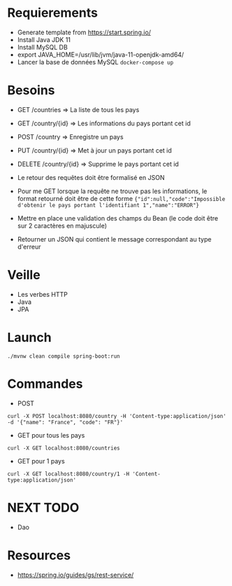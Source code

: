 # Requierements

- Generate template from https://start.spring.io/
- Install Java JDK 11
- Install MySQL DB 
- export JAVA_HOME=/usr/lib/jvm/java-11-openjdk-amd64/
- Lancer la base de données MySQL `docker-compose up`

# Besoins

- GET /countries => La liste de tous les pays
- GET /country/{id} => Les informations du pays portant cet id
- POST /country => Enregistre un pays
- PUT /country/{id} => Met à jour un pays portant cet id
- DELETE /country/{id} => Supprime le pays portant cet id
- Le retour des requêtes doit être formalisé en JSON
- Pour me GET lorsque la requête ne trouve pas les informations, le format retourné doit être de cette forme `{"id":null,"code":"Impossible d'obtenir le pays portant l'identifiant 1","name":"ERROR"}`

- Mettre en place une validation des champs du Bean (le code doit être sur 2 caractères en majuscule)
- Retourner un JSON qui contient le message correspondant au type d'erreur

# Veille

- Les verbes HTTP
- Java
- JPA

# Launch

`./mvnw clean compile spring-boot:run`

# Commandes

- POST

`curl -X POST localhost:8080/country -H 'Content-type:application/json' -d '{"name": "France", "code": "FR"}'`

- GET pour tous les pays

`curl -X GET localhost:8080/countries`

- GET pour 1 pays

`curl -X GET localhost:8080/country/1 -H 'Content-type:application/json'`

# NEXT TODO

- Dao


# Resources

- https://spring.io/guides/gs/rest-service/
